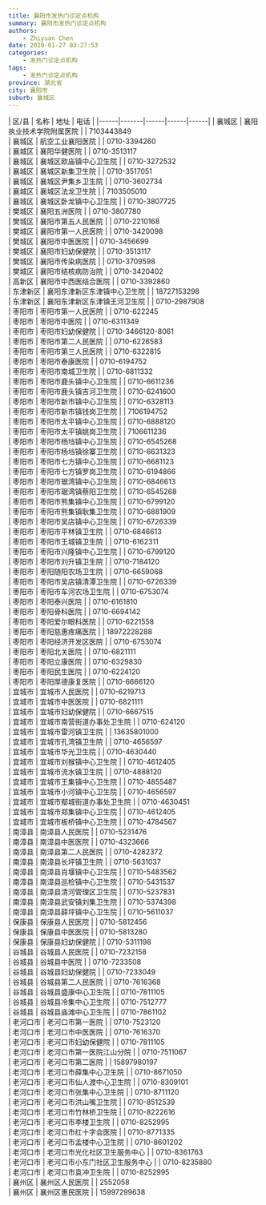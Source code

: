 ```yaml
---
title: 襄阳市发热门诊定点机构
summary: 襄阳市发热门诊定点机构
authors: 
    - Zhiyuan Chen
date: 2020-01-27 03:27:53
categories: 
    - 发热门诊定点机构
tags: 
    - 发热门诊定点机构
province: 湖北省
city: 襄阳市
suburb: 襄城区
---
```


|  区/县  |  名称  |  地址  |  电话  |
|------|-------|------|------|------|
|  襄城区  |  襄阳执业技术学院附属医院  |    |  7103443849  
|  襄城区  |  航空工业襄阳医院  |    |  0710-3394260  
|  襄城区  |  襄阳华健医院  |    |  0710-3513117  
|  襄城区  |  襄城区欧庙镇中心卫生院  |    |  0710-3272532  
|  襄城区  |  襄城区新集卫生院  |    |  0710-3517051  
|  襄城区  |  襄城区尹集乡卫生院  |    |  0710-3602734  
|  襄城区  |  襄城区法龙卫生院  |    |  7103505010  
|  襄城区  |  襄城区卧龙镇中心卫生院  |    |  0710-3807725  
|  樊城区  |  襄阳五洲医院  |    |  0710-3807780  
|  樊城区  |  襄阳市第五人民医院  |    |  0710-2210168  
|  樊城区  |  襄阳市第一人民医院  |    |  0710-3420098  
|  樊城区  |  襄阳市中医医院  |    |  0710-3456699  
|  樊城区  |  襄阳市妇幼保健院  |    |  0710-3513117  
|  樊城区  |  襄阳市传染病医院  |    |  0710-3709598  
|  樊城区  |  襄阳市结核病防治院  |    |  0710-3420402  
|  高新区  |  襄阳市中西医结合医院  |    |  0710-3392860  
|  东津新区  |  襄阳东津新区东津镇中心卫生院  |    |  18727153298  
|  东津新区  |  襄阳东津新区东津镇王河卫生院  |    |  0710-2987908  
|  枣阳市  |  枣阳市第一人民医院  |    |  0710-622245  
|  枣阳市  |  枣阳市中医院  |    |  0710-6311349  
|  枣阳市  |  枣阳市妇幼保健院  |    |  0710-3466120-8061  
|  枣阳市  |  枣阳市第二人民医院  |    |  0710-6226583  
|  枣阳市  |  枣阳市第三人民医院  |    |  0710-6322815  
|  枣阳市  |  枣阳市泰康医院  |    |  0710-6194752  
|  枣阳市  |  枣阳市南城卫生院  |    |  0710-6811332  
|  枣阳市  |  枣阳市鹿头镇中心卫生院  |    |  0710-6611236  
|  枣阳市  |  枣阳市鹿头镇吉河卫生院  |    |  0710-6241600  
|  枣阳市  |  枣阳市新市镇中心卫生院  |    |  0710-6328113  
|  枣阳市  |  枣阳市新市镇钱岗卫生院  |    |  7106194752  
|  枣阳市  |  枣阳市太平镇中心卫生院  |    |  0710-6888120  
|  枣阳市  |  枣阳市太平镇姚岗卫生院  |    |  7106611236  
|  枣阳市  |  枣阳市杨垱镇中心卫生院  |    |  0710-6545268  
|  枣阳市  |  枣阳市杨垱镇徐寨卫生院  |    |  0710-6631323  
|  枣阳市  |  枣阳市七方镇中心卫生院  |    |  0710-6681123  
|  枣阳市  |  枣阳市七方镇罗岗卫生院  |    |  0710-6194866  
|  枣阳市  |  枣阳市琚湾镇中心卫生院  |    |  0710-6846613  
|  枣阳市  |  枣阳市琚湾镇蔡阳卫生院  |    |  0710-6545268  
|  枣阳市  |  枣阳市熊集镇中心卫生院  |    |  0710-6799120  
|  枣阳市  |  枣阳市熊集镇耿集卫生院  |    |  0710-6881909  
|  枣阳市  |  枣阳市吴店镇中心卫生院  |    |  0710-6726339  
|  枣阳市  |  枣阳市平林镇卫生院  |    |  0710-6846613  
|  枣阳市  |  枣阳市王城镇卫生院  |    |  0710-6162311  
|  枣阳市  |  枣阳市兴隆镇中心卫生院  |    |  0710-6799120  
|  枣阳市  |  枣阳市刘升镇卫生院  |    |  0710-7184120  
|  枣阳市  |  枣阳随阳农场卫生院  |    |  0710-6659068  
|  枣阳市  |  枣阳市吴店镇清潭卫生院  |    |  0710-6726339  
|  枣阳市  |  枣阳市车河农场卫生院  |    |  0710-6753074  
|  枣阳市  |  枣阳泰兴医院  |    |  0710-6161810  
|  枣阳市  |  枣阳骨科医院  |    |  0710-6694142  
|  枣阳市  |  枣阳爱尔眼科医院  |    |  0710-6221558  
|  枣阳市  |  枣阳慈惠疼痛医院  |    |  18972228288  
|  枣阳市  |  枣阳经济开发区医院  |    |  0710-6753074  
|  枣阳市  |  枣阳北关医院  |    |  0710-6821111  
|  枣阳市  |  枣阳立康医院  |    |  0710-6329830  
|  枣阳市  |  枣阳民生医院  |    |  0710-6224120  
|  枣阳市  |  枣阳厚德康复医院  |    |  0710-6666120  
|  宜城市  |  宜城市人民医院  |    |  0710-6219713  
|  宜城市  |  宜城市中医医院  |    |  0710-6821111  
|  宜城市  |  宜城市妇幼保健院  |    |  0710-6667515  
|  宜城市  |  宜城市南营街道办事处卫生院  |    |  0710-624120  
|  宜城市  |  宜城市雷河镇卫生院  |    |  13635801000  
|  宜城市  |  宜城市孔湾镇卫生院  |    |  0710-4656597  
|  宜城市  |  宜城市华光卫生院  |    |  0710-4630440  
|  宜城市  |  宜城市刘猴镇中心卫生院  |    |  0710-4612405  
|  宜城市  |  宜城市流水镇卫生院  |    |  0710-4888120  
|  宜城市  |  宜城市王集镇中心卫生院  |    |  0710-4855487  
|  宜城市  |  宜城市小河镇中心卫生院  |    |  0710-4656597  
|  宜城市  |  宜城市鄢城街道办事处卫生院  |    |  0710-4630451  
|  宜城市  |  宜城市郑集镇中心卫生院  |    |  0710-4612405  
|  宜城市  |  宜城市板桥镇中心卫生院  |    |  0710-4784567  
|  南漳县  |  南漳县人民医院  |    |  0710-5231476  
|  南漳县  |  南漳县中医医院  |    |  0710-4323666  
|  南漳县  |  南漳县第二人民医院  |    |  0710-4282372  
|  南漳县  |  南漳县长坪镇卫生院  |    |  0710-5631037  
|  南漳县  |  南漳县肖堰镇中心卫生院  |    |  0710-5483562  
|  南漳县  |  南漳县巡检镇中心卫生院  |    |  0710-5431537  
|  南漳县  |  南漳县清河管理区卫生院  |    |  0710-5237831  
|  南漳县  |  南漳县武安镇刘集卫生院  |    |  0710-5374398  
|  南漳县  |  南漳县薛坪镇中心卫生院  |    |  0710-5611037  
|  保康县  |  保康县人民医院  |    |  0710-5812456  
|  保康县  |  保康县中医医院  |    |  0710-5813280  
|  保康县  |  保康县妇幼保健院  |    |  0710-5311198  
|  谷城县  |  谷城县人民医院  |    |  0710-7232158  
|  谷城县  |  谷城县中医院  |    |  0710-7233508  
|  谷城县  |  谷城县妇幼保健院  |    |  0710-7233049  
|  谷城县  |  谷城县第二人民医院  |    |  0710-7616368  
|  谷城县  |  谷城县盛康中心卫生院  |    |  0710-7811105  
|  谷城县  |  谷城县冷集中心卫生院  |    |  0710-7512777  
|  谷城县  |  谷城县庙滩中心卫生院  |    |  0710-7861102  
|  老河口市  |  老河口市第一医院  |    |  0710-7523120  
|  老河口市  |  老河口市中医医院  |    |  0710-7616370  
|  老河口市  |  老河口市妇幼保健院  |    |  0710-7811105  
|  老河口市  |  老河口市第一医院江山分院  |    |  0710-7511067  
|  老河口市  |  老河口市第二医院  |    |  15897980197  
|  老河口市  |  老河口市薛集中心卫生院  |    |  0710-8671050  
|  老河口市  |  老河口市仙人渡中心卫生院  |    |  0710-8309101  
|  老河口市  |  老河口市张集中心卫生院  |    |  0710-8711120  
|  老河口市  |  老河口市洪山嘴卫生院  |    |  0710-8512539  
|  老河口市  |  老河口市竹林桥卫生院  |    |  0710-8222616  
|  老河口市  |  老河口市李楼卫生院  |    |  0710-8252995  
|  老河口市  |  老河口市红十字会医院  |    |  0710-8771335  
|  老河口市  |  老河口市孟楼中心卫生院  |    |  0710-8601202  
|  老河口市  |  老河口市光化社区卫生服务中心  |    |  0710-8361763  
|  老河口市  |  老河口市小东门社区卫生服务中心  |    |  0710-8235880  
|  老河口市  |  老河口市袁冲卫生院  |    |  0710-8252995  
|  襄州区  |  襄州区人民医院  |    |  2552058  
|  襄州区  |  襄州区惠民医院  |    |  15997299638  

